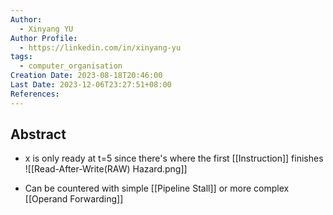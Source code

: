 ```yaml
---
Author:
  - Xinyang YU
Author Profile:
  - https://linkedin.com/in/xinyang-yu
tags:
  - computer_organisation
Creation Date: 2023-08-18T20:46:00
Last Date: 2023-12-06T23:27:51+08:00
References: 
---
```

## Abstract
* x is only ready at t=5 since there's where the first [[Instruction]] finishes
![[Read-After-Write(RAW) Hazard.png]]
- Can be countered with simple [[Pipeline Stall]] or more complex [[Operand Forwarding]]